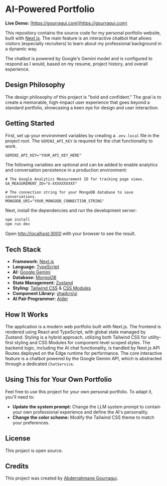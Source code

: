 # AI-Powered Portfolio

**Live Demo:** [https://gourragui.com](https://gourragui.com)

This repository contains the source code for my personal portfolio website, built with [Next.js](https://nextjs.org/). The main feature is an interactive chatbot that allows visitors (especially recruiters) to learn about my professional background in a dynamic way.

The chatbot is powered by Google's Gemini model and is configured to respond as I would, based on my resume, project history, and overall experience.

## Design Philosophy

The design philosophy of this project is "bold and confident." The goal is to create a memorable, high-impact user experience that goes beyond a standard portfolio, showcasing a keen eye for design and user interaction.

## Getting Started

First, set up your environment variables by creating a `.env.local` file in the project root. The `GEMINI_API_KEY` is required for the chat functionality to work.

```
GEMINI_API_KEY="YOUR_API_KEY_HERE"
```

The following variables are optional and can be added to enable analytics and conversation persistence in a production environment:

```
# The Google Analytics Measurement ID for tracking page views.
GA_MEASUREMENT_ID="G-XXXXXXXXXX"

# The connection string for your MongoDB database to save conversations.
MONGODB_URI="YOUR_MONGODB_CONNECTION_STRING"
```

Next, install the dependencies and run the development server:

```bash
npm install
npm run dev
```

Open [http://localhost:3000](http://localhost:3000) with your browser to see the result.

## Tech Stack

- **Framework:** [Next.js](https://nextjs.org/)
- **Language:** [TypeScript](https://www.typescriptlang.org/)
- **AI:** [Google Gemini](https://ai.google.dev/)
- **Database:** [MongoDB](https://www.mongodb.com/)
- **State Management:** [Zustand](https://github.com/pmndrs/zustand)
- **Styling:** [Tailwind CSS](https://tailwindcss.com/) & [CSS Modules](https://github.com/css-modules/css-modules)
- **Component Library:** [shadcn/ui](https://ui.shadcn.com/)
- **AI Pair Programmer:** [Aider](https://aider.chat/)

## How It Works

The application is a modern web portfolio built with Next.js. The frontend is rendered using React and TypeScript, with global state managed by Zustand. Styling is a hybrid approach, utilizing both Tailwind CSS for utility-first styling and CSS Modules for component-level scoped styles. The backend logic, including the AI chat functionality, is handled by Next.js API Routes deployed on the Edge runtime for performance. The core interactive feature is a chatbot powered by the Google Gemini API, which is abstracted through a dedicated `ChatService`.

## Using This for Your Own Portfolio

Feel free to use this project for your own personal portfolio. To adapt it, you'll need to:

-   **Update the system prompt:** Change the LLM system prompt to contain your own professional experience and define the AI's personality.
-   **Change the color scheme:** Modify the Tailwind CSS theme to match your preferences.

## License

This project is open source.

## Credits

This project was created by [Abderrahmane Gourragui](https://gourragui.com/).
